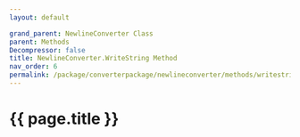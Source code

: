 ```yaml
---
layout: default

grand_parent: NewlineConverter Class
parent: Methods
Decompressor: false
title: NewlineConverter.WriteString Method
nav_order: 6
permalink: /package/converterpackage/newlineconverter/methods/writestring
---
```

# {{ page.title }}